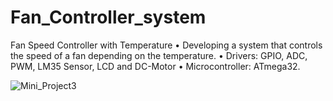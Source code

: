 # Fan_Controller_system


Fan Speed Controller with Temperature
• Developing a system that controls the speed of a fan depending on the temperature.
• Drivers: GPIO, ADC, PWM, LM35 Sensor, LCD and DC-Motor
• Microcontroller: ATmega32.

![Mini_Project3](https://github.com/Ahmed-El-Askary/Fan_Controller_system/assets/134425344/a48abfc2-8247-4229-8d12-1dcff47aa8bd)
